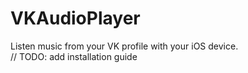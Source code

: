 # VKAudioPlayer
Listen music from your VK profile with your iOS device.  
// TODO: add installation guide

